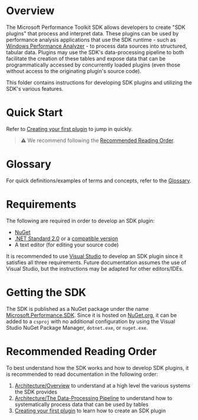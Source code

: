# Overview
The Microsoft Performance Toolkit SDK allows developers to create "SDK plugins" that process and interpret data. 
These plugins can be used by performance analysis applications that use the SDK runtime - such as [Windows Performance Analyzer](https://docs.microsoft.com/en-us/windows-hardware/test/wpt/windows-performance-analyzer) - to process data sources into structured, tabular data. Plugins may use the SDK's data-processing pipeline to both facilitate the creation of these tables and expose data that can be programmatically accessed by concurrently loaded plugins (even those without access to the originating plugin's source code).

This folder contains instructions for developing SDK plugins and utilizing the SDK's various features.

# Quick Start
Refer to [Creating your first plugin](Using-the-SDK/Creating-your-plugin.md) to jump in quickly.

> ⚠️ We recommend following the [Recommended Reading Order](#recommended-reading-order).

# Glossary

For quick definitions/examples of terms and concepts, refer to the [Glossary](./Glossary.md). 

# Requirements
The following are required in order to develop an SDK plugin:
* [NuGet](https://www.nuget.org/downloads)
* [.NET Standard 2.0](https://dotnet.microsoft.com/download/visual-studio-sdks) or a [compatible version](https://docs.microsoft.com/en-us/dotnet/standard/net-standard?tabs=net-standard-1-0#tabpanel_1_net-standard-2-0)
* A text editor (for editing your source code)

It is recommended to use [Visual Studio](https://visualstudio.microsoft.com/downloads/) to develop an SDK plugin since it satisfies all three requirements. Future documentation assumes the use of Visual Studio, but the instructions may be adapted for other editors/IDEs.

# Getting the SDK
The SDK is published as a NuGet package under the name [Microsoft.Performance.SDK](https://www.nuget.org/packages/Microsoft.Performance.SDK/). 
Since it is hosted on [NuGet.org](https://www.nuget.org/), it can be added to a `csproj` with no additional configuration by using 
the Visual Studio NuGet Package Manager, `dotnet.exe`, or `nuget.exe`.

# Recommended Reading Order
To best understand how the SDK works and how to develop SDK plugins, it is recommended to read documentation in the following order:
1. [Architecture/Overview](./Architecture/README.md) to understand at a high level the various systems the SDK provides
2. [Architecture/The Data-Processing Pipeline](./Architecture/The-Data-Processing-Pipeline.md) to understand how to systematically process data that 
can be used by tables
3. [Creating your first plugin](Using-the-SDK/Creating-your-plugin.md) to learn how to create an SDK plugin
